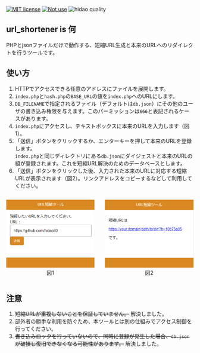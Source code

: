 [![MIT license](https://img.shields.io/badge/license-MIT-blue.svg?style=flat)](LICENSE.md)
[![Not use](https://img.shields.io/badge/Framework-Not_use-blue.svg)](https://nodejs.org/ja/)
![hidao quality](https://img.shields.io/badge/hidao-quality-orange.svg)

## url_shortener is 何

PHPとjsonファイルだけで動作する、短縮URL生成と本来のURLへのリダイレクトを行うツールです。

## 使い方

1. HTTPでアクセスできる任意のアドレスにファイルを展開します。
2. `index.php`と`hash.php`の`BASE_URL`の値を`index.php`へのURLにします。
3. `DB_FILENAME`で指定されるファイル（デフォルトは`db.json`）にその他のユーザの書き込み権限を与えます。このパーミッションは`666`と表記されるケースがあります。
4. `index.php`にアクセスし、テキストボックスに本来のURLを入力します（図1）。
5. 「送信」ボタンをクリックするか、エンターキーを押して本来のURLを登録します。  
    `index.php`と同じディレクトリにある`db.json`にダイジェストと本来のURLの組が登録されます。これを短縮URL解決のためのデータベースとします。
6. 「送信」ボタンをクリックした後、入力された本来のURLに対応する短縮URLが表示されます（図2）。リンクアドレスをコピーするなどして利用してください。

<center style="display:flex">
<div style="margin-right:2em">

![図1](ss01.png)  
図1
</div>
<div>

![図2](ss02.png)  
図2
</div>
</center>

## 注意

1. ~~短縮URLが重複しないことを保証していません。~~ 解決しました。
2. 部外者の勝手な利用を防ぐため、本ツールとは別の仕組みでアクセス制御を行ってください。
3. ~~書き込みロックを行っていないので、同時に登録が発生した場合、`db.json`が破損し復旧できなくなる可能性があります。~~ 解決しました。
